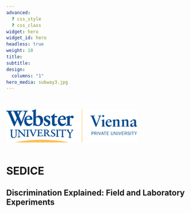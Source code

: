 ```yaml
---
advanced:
  ? css_style
  ? css_class
widget: hero
widget_id: hero
headless: true
weight: 10
title: 
subtitle: 
design:
  columns: "1"
hero_media: subway3.jpg
---
```


<br>
<br>
<a href="https://webster.ac.at/">
<img src="https://raw.githubusercontent.com/sedice-project/sedice/main/static/media/logo.png" alt="Webster Vienna Private University" width="350"/>  
 </a>

<br>
<br>
  
  
# SEDICE
## Discrimination Explained: Field and Laboratory Experiments
  
